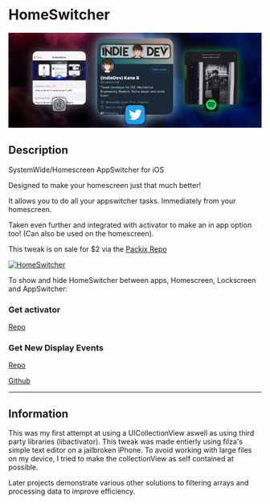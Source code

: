# HomeSwitcher
![homeswitcher](repo_assets/headerImage.png)
## Description
SystemWide/Homescreen AppSwitcher for iOS

Designed to make your homescreen just that much better!

It allows you to do all your appswitcher tasks. Immediately from your homescreen. 

Taken even further and integrated with activator to make an in app option too! (Can also be used on the homescreen).

This tweak is on sale for $2 via the [Packix Repo](https://repo.packix.com/package/com.indieDev.homeSwitcher)

[![HomeSwitcher](https://img.youtube.com/vi/bqJ5_8z99Ho/0.jpg)](https://www.youtube.com/watch?v=bqJ5_8z99Ho "HomeSwitcher")

To show and hide HomeSwitcher between apps, Homescreen, Lockscreen and AppSwitcher:

### Get activator

[Repo](http://rpetri.ch/reposetup)

### Get New Display Events

[Repo](https://repo.packix.com/package/com.kanebuckthorpe.newdisplayevents)

[Github](https://github.com/kanesbetas/New-Display-Events)

---
## Information

This was my first attempt at using a UICollectionView aswell as using third party libraries (libactivator).
This tweak was made entierly using filza's simple text editor on a jailbroken iPhone. To avoid working with large files on my device, I tried to make the collectionView as self contained at possible.

Later projects demonstrate various other solutions to filtering arrays and processing data to improve efficiency.



